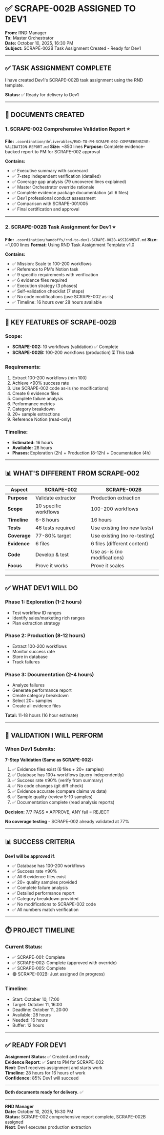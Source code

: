 # ✅ **SCRAPE-002B ASSIGNED TO DEV1**

**From:** RND Manager  
**To:** Master Orchestrator  
**Date:** October 10, 2025, 16:30 PM  
**Subject:** SCRAPE-002B Task Assignment Created - Ready for Dev1

---

## ✅ **TASK ASSIGNMENT COMPLETE**

I have created Dev1's SCRAPE-002B task assignment using the RND template.

**Status:** ✅ Ready for delivery to Dev1

---

## 📁 **DOCUMENTS CREATED**

### **1. SCRAPE-002 Comprehensive Validation Report** ⭐
**File:** `.coordination/deliverables/RND-TO-PM-SCRAPE-002-COMPREHENSIVE-VALIDATION-REPORT.md`
**Size:** ~850 lines
**Purpose:** Complete evidence-backed report to PM for SCRAPE-002 approval

**Contains:**
- ✅ Executive summary with scorecard
- ✅ 7-step independent verification (detailed)
- ✅ Coverage gap analysis (79 uncovered lines explained)
- ✅ Master Orchestrator override rationale
- ✅ Complete evidence package documentation (all 6 files)
- ✅ Dev1 professional conduct assessment
- ✅ Comparison with SCRAPE-001/005
- ✅ Final certification and approval

---

### **2. SCRAPE-002B Task Assignment for Dev1** ⭐
**File:** `.coordination/handoffs/rnd-to-dev1-SCRAPE-002B-ASSIGNMENT.md`
**Size:** ~1,000 lines
**Format:** Using RND Task Assignment Template v1.0

**Contains:**
- ✅ Mission: Scale to 100-200 workflows
- ✅ Reference to PM's Notion task
- ✅ 9 specific requirements with verification
- ✅ 6 evidence files required
- ✅ Execution strategy (3 phases)
- ✅ Self-validation checklist (7 steps)
- ✅ No code modifications (use SCRAPE-002 as-is)
- ✅ Timeline: 16 hours over 28 hours available

---

## 🎯 **KEY FEATURES OF SCRAPE-002B**

### **Scope:**
- **SCRAPE-002:** 10 workflows (validation) ✅ Complete
- **SCRAPE-002B:** 100-200 workflows (production) ⏳ This task

### **Requirements:**
1. Extract 100-200 workflows (min 100)
2. Achieve ≥90% success rate
3. Use SCRAPE-002 code as-is (no modifications)
4. Create 6 evidence files
5. Complete failure analysis
6. Performance metrics
7. Category breakdown
8. 20+ sample extractions
9. Reference Notion (read-only)

### **Timeline:**
- **Estimated:** 16 hours
- **Available:** 28 hours
- **Phases:** Exploration (2h) + Production (8-12h) + Documentation (4h)

---

## 📊 **WHAT'S DIFFERENT FROM SCRAPE-002**

| Aspect | SCRAPE-002 | SCRAPE-002B |
|--------|------------|-------------|
| **Purpose** | Validate extractor | Production extraction |
| **Scope** | 10 specific workflows | 100-200 workflows |
| **Timeline** | 6-8 hours | 16 hours |
| **Tests** | 46 tests required | Use existing (no new tests) |
| **Coverage** | 77-80% target | Use existing (no re-testing) |
| **Evidence** | 6 files | 6 files (different content) |
| **Code** | Develop & test | Use as-is (no modifications) |
| **Focus** | Prove it works | Prove it scales |

---

## ✅ **WHAT DEV1 WILL DO**

### **Phase 1: Exploration (1-2 hours)**
- Test workflow ID ranges
- Identify sales/marketing rich ranges
- Plan extraction strategy

### **Phase 2: Production (8-12 hours)**
- Extract 100-200 workflows
- Monitor success rate
- Store in database
- Track failures

### **Phase 3: Documentation (2-4 hours)**
- Analyze failures
- Generate performance report
- Create category breakdown
- Select 20+ samples
- Create all evidence files

**Total:** 11-18 hours (16 hour estimate)

---

## 🎯 **VALIDATION I WILL PERFORM**

### **When Dev1 Submits:**

**7-Step Validation (Same as SCRAPE-002):**
1. ✅ Evidence files exist (6 files + 20+ samples)
2. ✅ Database has 100+ workflows (query independently)
3. ✅ Success rate ≥90% (verify from summary)
4. ✅ No code changes (git diff check)
5. ✅ Evidence accurate (compare claims vs data)
6. ✅ Sample quality (review 5-10 samples)
7. ✅ Documentation complete (read analysis reports)

**Decision:** 7/7 PASS = APPROVE, ANY fail = REJECT

**No coverage testing** - SCRAPE-002 already validated at 77%

---

## 📊 **SUCCESS CRITERIA**

**Dev1 will be approved if:**
- ✅ Database has 100-200 workflows
- ✅ Success rate ≥90%
- ✅ All 6 evidence files exist
- ✅ 20+ quality samples provided
- ✅ Complete failure analysis
- ✅ Detailed performance report
- ✅ Category breakdown provided
- ✅ No modifications to SCRAPE-002 code
- ✅ All numbers match verification

---

## ⏱️ **PROJECT TIMELINE**

### **Current Status:**
- ✅ SCRAPE-001: Complete
- ✅ SCRAPE-002: Complete (approved with override)
- ✅ SCRAPE-005: Complete
- 🟢 SCRAPE-002B: Just assigned (in progress)

### **Timeline:**
- Start: October 10, 17:00
- Target: October 11, 16:00
- Deadline: October 11, 20:00
- Available: 28 hours
- Needed: 16 hours
- Buffer: 12 hours

---

## ✅ **READY FOR DEV1**

**Assignment Status:** ✅ Created and ready  
**Evidence Report:** ✅ Sent to PM for SCRAPE-002  
**Next:** Dev1 receives assignment and starts work  
**Timeline:** 28 hours for 16 hours of work  
**Confidence:** 85% Dev1 will succeed  

---

**Both documents ready for delivery.** ✅

---

**RND Manager**  
**Date:** October 10, 2025, 16:30 PM  
**Status:** SCRAPE-002 comprehensive report complete, SCRAPE-002B assigned  
**Next:** Dev1 executes production extraction


